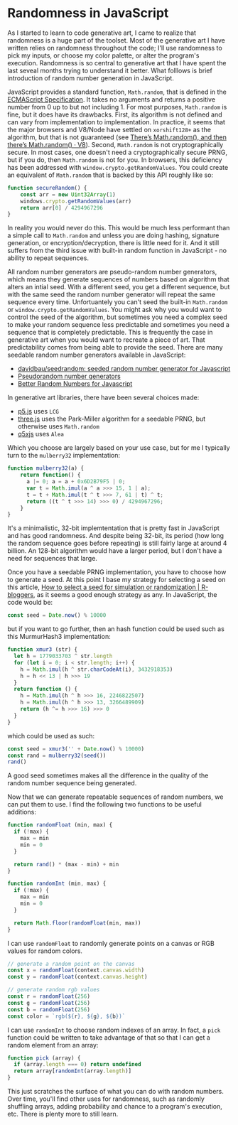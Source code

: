 # Randomness in JavaScript

As I started to learn to code generative art, I came to realize that randomness is a huge part of the toolset. Most of the generative art I have written relies on randomness throughout the code; I'll use randomness to pick my inputs, or choose my color palette, or alter the program's execution. Randomness is so central to generative art that I have spent the last seveal months trying to understand it better. What folllows is brief introduction of random number generation in JavaScript.

JavaScript provides a standard function, `Math.random`, that is defined in the [ECMAScript Specification](http://www.ecma-international.org/ecma-262/11.0/index.html#sec-math.random). It takes no arguments and returns a positive number from 0 up to but not including 1. For most purposes, `Math.random` is fine, but it does have its drawbacks. First, its algorithm is not defined and can vary from implementation to implementation. In practice, it seems that the major browsers and V8/Node have settled on `xorshift128+` as the algorithm, but that is not guaranteed (see [There’s Math.random(), and then there’s Math.random() · V8](https://v8.dev/blog/math-random)). Second, `Math.random` is not cryptographically secure. In most cases, one doesn't need a cryptographically secure PRNG, but if you do, then `Math.random` is not for you. In browsers, this deficiency has been addressed with `window.crypto.getRandomValues`. You could create an equivalent of `Math.random` that is backed by this API roughly like so:

``` javascript
function secureRandom() {
    const arr = new Uint32Array(1)
    windows.crypto.getRandomValues(arr)
    return arr[0] / 4294967296
}
```

In reality you would never do this. This would be much less performant than a simple call to `Math.random` and unless you are doing hashing, signature generation, or encryption/decryption, there is little need for it. And it still suffers from the third issue with built-in random function in JavaScript - no ability to repeat sequences.

All random number generators are pseudo-random number generators, which means they generate sequences of numbers based on algorithm that alters an intial seed. With a different seed, you get a different sequence, but with the same seed the random number generator will repeat the same sequence every time. Unfortuantely you can't seed the built-in `Math.random` or `window.crypto.getRandomValues`. You might ask why you would want to control the seed of the algorithm, but sometimes you need a complex seed to make your random sequence less predictable and sometimes you need a sequence that is completely predictable. This is frequently the case in generative art when you would want to recreate a piece of art. That predictability comes from being able to provide the seed. There are many seedable random number generators available in JavaScript:

- [davidbau/seedrandom: seeded random number generator for Javascript](https://github.com/davidbau/seedrandom)
- [Pseudorandom number generators](https://github.com/bryc/code/blob/master/jshash/PRNGs.md)
- [Better Random Numbers for Javascript](https://github.com/nquinlan/better-random-numbers-for-javascript-mirror)

In generative art libraries, there have been several choices made:

- [p5.js](https://p5js.org/) uses `LCG`
- [three.js](https://threejs.org/) uses the Park-Miller algorithm for a seedable PRNG, but otherwise uses `Math.random`
- [q5xjs](https://github.com/LingDong-/q5xjs) uses `Alea`

Which you choose are largely based on your use case, but for me I typically turn to the `mulberry32` implementation:

``` javascript
function mulberry32(a) {
    return function() {
      a |= 0; a = a + 0x6D2B79F5 | 0;
      var t = Math.imul(a ^ a >>> 15, 1 | a);
      t = t + Math.imul(t ^ t >>> 7, 61 | t) ^ t;
      return ((t ^ t >>> 14) >>> 0) / 4294967296;
    }
}
```

It's a minimalistic, 32-bit implemtentation that is pretty fast in JavaScript and has good randomness. And despite being 32-bit, its period (how long the random sequence goes before repeating) is still fairly large at around 4 billion. An 128-bit algorithm would have a larger period, but I don't have a need for sequences that large.

Once you have a seedable PRNG implementation, you have to choose how to generate a seed. At this point I base my strategy for selecting a seed on this article, [How to select a seed for simulation or randomization | R-bloggers](https://www.r-bloggers.com/how-to-select-a-seed-for-simulation-or-randomization/), as it seems a good enough strategy as any. In JavaScript, the code would be:

``` javascript
const seed = Date.now() % 10000
```

but if you want to go further, then an hash function could be used such as this MurmurHash3 implementation:

``` javascript
function xmur3 (str) {
  let h = 1779033703 ^ str.length
  for (let i = 0; i < str.length; i++) {
    h = Math.imul(h ^ str.charCodeAt(i), 3432918353)
    h = h << 13 | h >>> 19
  }
  return function () {
    h = Math.imul(h ^ h >>> 16, 2246822507)
    h = Math.imul(h ^ h >>> 13, 3266489909)
    return (h ^= h >>> 16) >>> 0
  }
}
```

which could be used as such:

``` javascript
const seed = xmur3('' + Date.now() % 10000)
const rand = mulberry32(seed())
rand()
```

A good seed sometimes makes all the difference in the quality of the random number sequence being generated.

Now that we can generate repeatable sequences of random numbers, we can put them to use. I find the following two functions to be useful additions:

``` javascript
function randomFloat (min, max) {
  if (!max) {
    max = min
    min = 0
  }

  return rand() * (max - min) + min
}

function randomInt (min, max) {
  if (!max) {
    max = min
    min = 0
  }

  return Math.floor(randomFloat(min, max))
}
```

I can use `randomFloat` to randomly generate points on a canvas or RGB values for random colors.

``` javascript
// generate a random point on the canvas
const x = randomFloat(context.canvas.width)
const y = randomFloat(context.canvas.height)

// generate random rgb values
const r = randomFloat(256)
const g = randomFloat(256)
const b = randomFloat(256)
const color = `rgb(${r}, ${g}, ${b})`
```

I can use `randomInt` to choose random indexes of an array. In fact, a `pick` function could be written to take advantage of that so that I can get a random element from an array:

``` javascript
function pick (array) {
  if (array.length === 0) return undefined
  return array[randomInt(array.length)]
}
```

This just scratches the surface of what you can do with random numbers. Over time, you'll find other uses for randomness, such as randomly shuffling arrays, adding probability and chance to a program's execution, etc. There is plenty more to still learn.